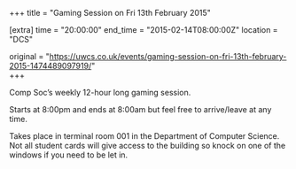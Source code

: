 +++
title = "Gaming Session on Fri 13th February 2015"

[extra]
time = "20:00:00"
end_time = "2015-02-14T08:00:00Z"
location = "DCS"

original = "https://uwcs.co.uk/events/gaming-session-on-fri-13th-february-2015-1474489097919/"    
+++

Comp Soc’s weekly 12-hour long gaming session.

Starts at 8:00pm and ends at 8:00am but feel free to arrive/leave at any time.

Takes place in terminal room 001 in the Department of Computer Science. Not all student cards will give access to the building so knock on one of the windows if you need to be let in.

